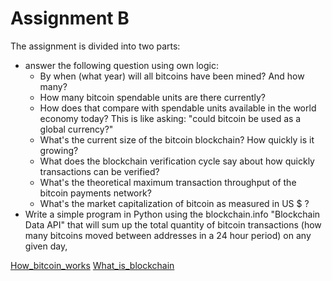 # Assignment B

The assignment is divided into two parts:
- answer the following question using own logic:
  - By when (what year) will all bitcoins have been mined? And how many?
  - How many bitcoin spendable units are there currently? 
  - How does that compare with spendable units available in the world economy today? This is like asking: "could bitcoin be used as a global currency?"
  - What's the current size of the bitcoin blockchain? How quickly is it growing?
  - What does the blockchain verification cycle say about how quickly transactions can be verified?
  - What's the theoretical maximum transaction throughput of the bitcoin payments network?
  - What's the market capitalization of bitcoin as measured in US $ ?
- Write a simple program in Python using the blockchain.info "Blockchain Data API" that will sum up the total quantity of bitcoin transactions (how many bitcoins moved between addresses
in a 24 hour period) on any given day,



[How_bitcoin_works](https://zhuanlan.zhihu.com/p/25332557)
[What_is_blockchain](http://8btc.com/thread-24008-1-1.html)
